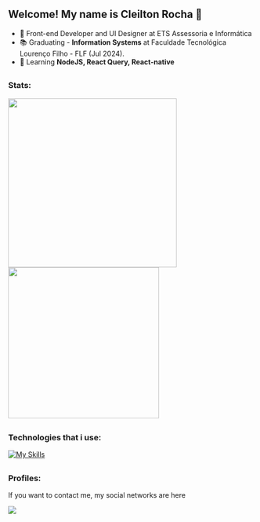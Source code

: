 ## Welcome! My name is Cleilton Rocha 👋

- 🔭 Front-end Developer and UI Designer at ETS Assessoria e Informática
- 📚 Graduating - **Information Systems** at Faculdade Tecnológica Lourenço Filho - FLF (Jul 2024).</li>
- 🌱 Learning **NodeJS, React Query, React-native**


##

### Stats:

<img width='344em' src="https://github-readme-stats.vercel.app/api?username=CleiltonRocha&show_icons=true&theme=tokyonight" />
<img width='308em' src="https://github-readme-stats.vercel.app/api/top-langs/?username=CleiltonRocha&layout=compact&langs_count=10&theme=tokyonight" />

##

### Technologies that i use:
[![My Skills](https://skillicons.dev/icons?i=html,css,js,react,angular,nextjs,ts,tailwindcss,sass,bootstrap,styledcomponents,figma,adonis,nodejs,postgres,mysql)](https://skillicons.dev)

##

### Profiles:

If you want to contact me, my social networks are here

<a href="https://www.linkedin.com/in/cleilton-rocha/"><img src="https://img.shields.io/badge/linkedin-%230077B5.svg?style=for-the-badge&logo=linkedin&logoColor=white"/></a>

